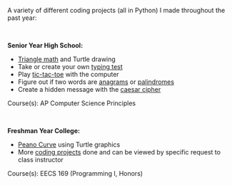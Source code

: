 A variety of different coding projects (all in Python) I made throughout the past year:

&nbsp;

**Senior Year High School:**
* [Triangle math](./highschool/triangle_math.py) and Turtle drawing
* Take or create your own [typing test](./highschool/typing_test.py)
* Play [tic-tac-toe](./highschool/tic_tac_toe.py) with the computer
* Figure out if two words are [anagrams](./highschool/anagrams.py) or [palindromes](./highschool/palindrome.py)
* Create a hidden message with the [caesar cipher](./highschool/caesar_cipher.py)

Course(s): AP Computer Science Principles

&nbsp;

**Freshman Year College:**
* [Peano Curve](./freshmancollege/peano.py) using Turtle graphics
* More [coding projects](https://wiki.ittc.ku.edu/ittc_wiki/index.php?title=EECS168:Labs) done and can be viewed by specific request to class instructor

Course(s): EECS 169 (Programming I, Honors)
